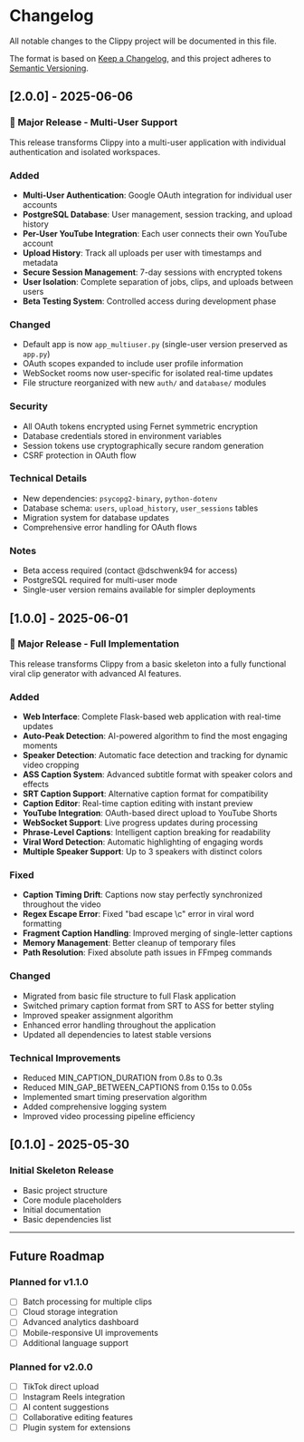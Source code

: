 # Changelog

All notable changes to the Clippy project will be documented in this file.

The format is based on [Keep a Changelog](https://keepachangelog.com/en/1.0.0/),
and this project adheres to [Semantic Versioning](https://semver.org/spec/v2.0.0.html).

## [2.0.0] - 2025-06-06

### 🎉 Major Release - Multi-User Support

This release transforms Clippy into a multi-user application with individual authentication and isolated workspaces.

### Added
- **Multi-User Authentication**: Google OAuth integration for individual user accounts
- **PostgreSQL Database**: User management, session tracking, and upload history
- **Per-User YouTube Integration**: Each user connects their own YouTube account
- **Upload History**: Track all uploads per user with timestamps and metadata
- **Secure Session Management**: 7-day sessions with encrypted tokens
- **User Isolation**: Complete separation of jobs, clips, and uploads between users
- **Beta Testing System**: Controlled access during development phase

### Changed
- Default app is now `app_multiuser.py` (single-user version preserved as `app.py`)
- OAuth scopes expanded to include user profile information
- WebSocket rooms now user-specific for isolated real-time updates
- File structure reorganized with new `auth/` and `database/` modules

### Security
- All OAuth tokens encrypted using Fernet symmetric encryption
- Database credentials stored in environment variables
- Session tokens use cryptographically secure random generation
- CSRF protection in OAuth flow

### Technical Details
- New dependencies: `psycopg2-binary`, `python-dotenv`
- Database schema: `users`, `upload_history`, `user_sessions` tables
- Migration system for database updates
- Comprehensive error handling for OAuth flows

### Notes
- Beta access required (contact @dschwenk94 for access)
- PostgreSQL required for multi-user mode
- Single-user version remains available for simpler deployments

## [1.0.0] - 2025-06-01

### 🎉 Major Release - Full Implementation

This release transforms Clippy from a basic skeleton into a fully functional viral clip generator with advanced AI features.

### Added
- **Web Interface**: Complete Flask-based web application with real-time updates
- **Auto-Peak Detection**: AI-powered algorithm to find the most engaging moments
- **Speaker Detection**: Automatic face detection and tracking for dynamic video cropping
- **ASS Caption System**: Advanced subtitle format with speaker colors and effects
- **SRT Caption Support**: Alternative caption format for compatibility
- **Caption Editor**: Real-time caption editing with instant preview
- **YouTube Integration**: OAuth-based direct upload to YouTube Shorts
- **WebSocket Support**: Live progress updates during processing
- **Phrase-Level Captions**: Intelligent caption breaking for readability
- **Viral Word Detection**: Automatic highlighting of engaging words
- **Multiple Speaker Support**: Up to 3 speakers with distinct colors

### Fixed
- **Caption Timing Drift**: Captions now stay perfectly synchronized throughout the video
- **Regex Escape Error**: Fixed "bad escape \c" error in viral word formatting
- **Fragment Caption Handling**: Improved merging of single-letter captions
- **Memory Management**: Better cleanup of temporary files
- **Path Resolution**: Fixed absolute path issues in FFmpeg commands

### Changed
- Migrated from basic file structure to full Flask application
- Switched primary caption format from SRT to ASS for better styling
- Improved speaker assignment algorithm
- Enhanced error handling throughout the application
- Updated all dependencies to latest stable versions

### Technical Improvements
- Reduced MIN_CAPTION_DURATION from 0.8s to 0.3s
- Reduced MIN_GAP_BETWEEN_CAPTIONS from 0.15s to 0.05s
- Implemented smart timing preservation algorithm
- Added comprehensive logging system
- Improved video processing pipeline efficiency

## [0.1.0] - 2025-05-30

### Initial Skeleton Release
- Basic project structure
- Core module placeholders
- Initial documentation
- Basic dependencies list

---

## Future Roadmap

### Planned for v1.1.0
- [ ] Batch processing for multiple clips
- [ ] Cloud storage integration
- [ ] Advanced analytics dashboard
- [ ] Mobile-responsive UI improvements
- [ ] Additional language support

### Planned for v2.0.0
- [ ] TikTok direct upload
- [ ] Instagram Reels integration
- [ ] AI content suggestions
- [ ] Collaborative editing features
- [ ] Plugin system for extensions
